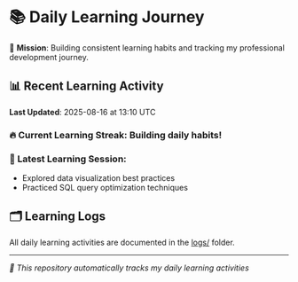 # 📚 Daily Learning Journey

🎯 **Mission**: Building consistent learning habits and tracking my professional development journey.

## 📊 Recent Learning Activity

**Last Updated**: 2025-08-16 at 13:10 UTC

### 🔥 Current Learning Streak: Building daily habits!

### 📝 Latest Learning Session:
- Explored data visualization best practices
- Practiced SQL query optimization techniques

## 🗂️ Learning Logs

All daily learning activities are documented in the [logs/](./logs/) folder.

---
*🤖 This repository automatically tracks my daily learning activities*
